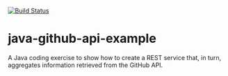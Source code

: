 [![Build Status](https://travis-ci.org/GeekyTex/java-github-api-example.svg?branch=master)](https://travis-ci.org/GeekyTex/java-github-api-example)
# java-github-api-example
A Java coding exercise to show how to create a REST service that, in turn, aggregates information retrieved from the GitHub API. 
